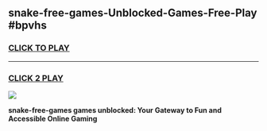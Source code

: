 
## snake-free-games-Unblocked-Games-Free-Play #bpvhs
<h3>
<a href="https://us.freeplayer.one?title=snake-free-games&ref=9M">CLICK TO PLAY</a></h3>
<hr>

<h3>
<a href="https://us.freeplayer.one?title=snake-free-games&ref=9M">CLICK 2 PLAY</a>
  
</h3>

<a href="https://us.freeplayer.one?title=snake-free-games&ref=9M"><img src="https://clearcache.store/games.png"></a>


**snake-free-games games unblocked: Your Gateway to Fun and Accessible Online Gaming**
